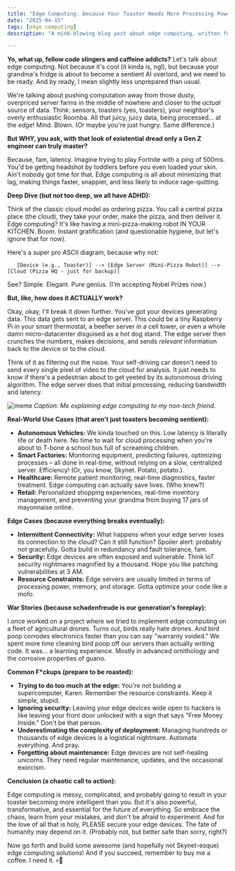 ```yaml
---
title: "Edge Computing: Because Your Toaster Needs More Processing Power (💀🙏)"
date: "2025-04-15"
tags: [edge computing]
description: "A mind-blowing blog post about edge computing, written for chaotic Gen Z engineers."

---
```


**Yo, what up, fellow code slingers and caffeine addicts?** Let's talk about edge computing. Not because it's cool (it kinda is, ngl), but because your grandma's fridge is about to become a sentient AI overlord, and we need to be ready. And by ready, I mean slightly less unprepared than usual.

We're talking about pushing computation away from those dusty, overpriced server farms in the middle of nowhere and closer to the *actual* source of data. Think: sensors, toasters (yes, toasters), your neighbor's overly enthusiastic Roomba. All that juicy, juicy data, being processed... at the *edge*! Mind. Blown. (Or maybe you're just hungry. Same difference.)

**But WHY, you ask, with that look of existential dread only a Gen Z engineer can truly master?**

Because, fam, latency. Imagine trying to play Fortnite with a ping of 500ms. You'd be getting headshot by toddlers before you even loaded your skin. Ain't nobody got time for that. Edge computing is all about minimizing that lag, making things faster, snappier, and less likely to induce rage-quitting.

**Deep Dive (but not too deep, we all have ADHD):**

Think of the classic cloud model as ordering pizza. You call a central pizza place (the cloud), they take your order, make the pizza, and then deliver it. Edge computing? It's like having a mini-pizza-making robot IN YOUR KITCHEN. Boom. Instant gratification (and questionable hygiene, but let's ignore that for now).

Here's a super pro ASCII diagram, because why not:

```
   [Device (e.g., Toaster)] --> [Edge Server (Mini-Pizza Robot)] --> [Cloud (Pizza HQ - just for backup)]
```

See? Simple. Elegant. Pure genius. (I'm accepting Nobel Prizes now.)

**But, like, how does it ACTUALLY work?**

Okay, okay, I'll break it down further. You've got your devices generating data. This data gets sent to an edge server. This could be a tiny Raspberry Pi in your smart thermostat, a beefier server in a cell tower, or even a whole damn micro-datacenter disguised as a hot dog stand. The edge server then crunches the numbers, makes decisions, and sends *relevant* information back to the device or to the cloud.

Think of it as filtering out the noise. Your self-driving car doesn't need to send every single pixel of video to the cloud for analysis. It just needs to know if there's a pedestrian about to get yeeted by its autonomous driving algorithm. The edge server does that initial processing, reducing bandwidth and latency.

![meme](https://i.imgflip.com/5l46b8.jpg)
*Caption: Me explaining edge computing to my non-tech friend.*

**Real-World Use Cases (that aren't just toasters becoming sentient):**

*   **Autonomous Vehicles:** We kinda touched on this. Low latency is literally life or death here. No time to wait for cloud processing when you're about to T-bone a school bus full of screaming children.
*   **Smart Factories:** Monitoring equipment, predicting failures, optimizing processes – all done in real-time, without relying on a slow, centralized server. Efficiency! (Or, you know, Skynet. Potato, potato.)
*   **Healthcare:** Remote patient monitoring, real-time diagnostics, faster treatment. Edge computing can actually save lives. (Who knew?)
*   **Retail:** Personalized shopping experiences, real-time inventory management, and preventing your grandma from buying 17 jars of mayonnaise online.

**Edge Cases (because everything breaks eventually):**

*   **Intermittent Connectivity:** What happens when your edge server loses its connection to the cloud? Can it still function? Spoiler alert: probably not gracefully. Gotta build in redundancy and fault tolerance, fam.
*   **Security:** Edge devices are often exposed and vulnerable. Think IoT security nightmares magnified by a thousand. Hope you like patching vulnerabilities at 3 AM.
*   **Resource Constraints:** Edge servers are usually limited in terms of processing power, memory, and storage. Gotta optimize your code like a mofo.

**War Stories (because schadenfreude is our generation's foreplay):**

I once worked on a project where we tried to implement edge computing on a fleet of agricultural drones. Turns out, birds really hate drones. And bird poop corrodes electronics faster than you can say "warranty voided." We spent more time cleaning bird poop off our servers than actually writing code. It was... a learning experience. Mostly in advanced ornithology and the corrosive properties of guano.

**Common F\*ckups (prepare to be roasted):**

*   **Trying to do too much at the edge:** You're not building a supercomputer, Karen. Remember the resource constraints. Keep it simple, stupid.
*   **Ignoring security:** Leaving your edge devices wide open to hackers is like leaving your front door unlocked with a sign that says "Free Money Inside." Don't be that person.
*   **Underestimating the complexity of deployment:** Managing hundreds or thousands of edge devices is a logistical nightmare. Automate everything. And pray.
*   **Forgetting about maintenance:** Edge devices are not self-healing unicorns. They need regular maintenance, updates, and the occasional exorcism.

**Conclusion (a chaotic call to action):**

Edge computing is messy, complicated, and probably going to result in your toaster becoming more intelligent than you. But it's also powerful, transformative, and essential for the future of everything. So embrace the chaos, learn from your mistakes, and don't be afraid to experiment. And for the love of all that is holy, PLEASE secure your edge devices. The fate of humanity may depend on it. (Probably not, but better safe than sorry, right?)

Now go forth and build some awesome (and hopefully not Skynet-esque) edge computing solutions! And if you succeed, remember to buy me a coffee. I need it. 💀🙏
